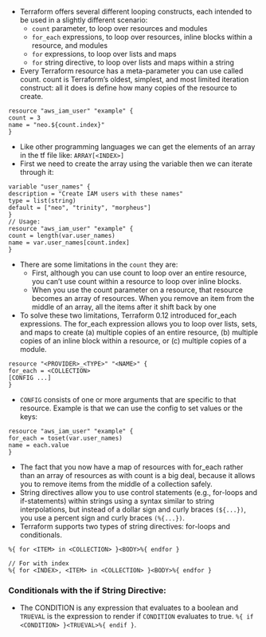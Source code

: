 - Terraform offers several different looping constructs, each intended to be used in a slightly different scenario:
	- `count` parameter, to loop over resources and modules
	- `for_each` expressions, to loop over resources, inline blocks within a resource, and modules
	- `for` expressions, to loop over lists and maps
	- `for` string directive, to loop over lists and maps within a string
- Every Terraform resource has a meta-parameter you can use called count. count is Terraform’s oldest, simplest, and most limited iteration construct: all it does is define how many copies of the resource to create.
```
resource "aws_iam_user" "example" {
count = 3
name = "neo.${count.index}"
}
```
- Like other programming languages we can get the elements of an array in the tf file like: `ARRAY[<INDEX>]`
- First we need to create the array using the variable then we can iterate through it:
```
variable "user_names" {
description = "Create IAM users with these names"
type = list(string)
default = ["neo", "trinity", "morpheus"]
}
// Usage:
resource "aws_iam_user" "example" {
count = length(var.user_names)
name = var.user_names[count.index]
}
```
- There are some limitations in the `count` they are:
	- First, although you can use count to loop over an entire resource, you can’t use count within a resource to loop over inline blocks.
	- When you use the count parameter on a resource, that resource becomes an array of resources. When you remove an item from the middle of an array, all the items after it shift back by one
- To solve these two limitations, Terraform 0.12 introduced for_each expressions. The for_each expression allows you to loop over lists, sets, and maps to create (a) multiple copies of an entire resource, (b) multiple copies of an inline block within a resource, or (c) multiple copies of a module.
```
resource "<PROVIDER>_<TYPE>" "<NAME>" {
for_each = <COLLECTION>
[CONFIG ...]
}
```
- `CONFIG` consists of one or more arguments that are specific to that resource. Example is that we can use the config to set values or the keys:
```
resource "aws_iam_user" "example" {
for_each = toset(var.user_names)
name = each.value
}
```
- The fact that you now have a map of resources with for_each rather than an array of resources as with count is a big deal, because it allows you to remove items from the middle of a collection safely.
- String directives allow you to use control statements (e.g., for-loops and if-statements) within strings using a syntax similar to string interpolations, but instead of a dollar sign and curly braces `(${...})`, you use a percent sign and curly braces `(%{...})`.
- Terraform supports two types of string directives: for-loops and conditionals.
```
%{ for <ITEM> in <COLLECTION> }<BODY>%{ endfor }

// For with index
%{ for <INDEX>, <ITEM> in <COLLECTION> }<BODY>%{ endfor }
```
### Conditionals with the if String Directive:
- The CONDITION is any expression that evaluates to a boolean and `TRUEVAL` is the expression to render if `CONDITION` evaluates to true. `%{ if <CONDITION> }<TRUEVAL>%{ endif }`.